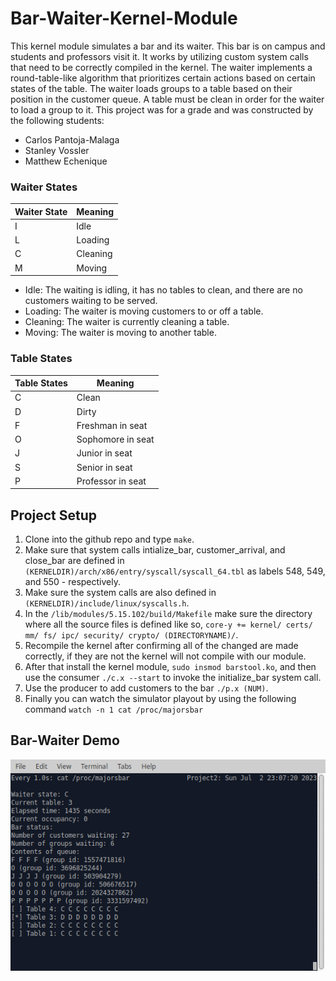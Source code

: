 # Bar-Waiter-Kernel-Module
This kernel module simulates a bar and its waiter. This bar is on campus and students and professors visit it. It works by utilizing custom system calls that need to be correctly compiled in the kernel. The waiter implements a round-table-like algorithm that prioritizes certain actions based on certain states of the table. The waiter loads groups to a table based on their position in the customer queue. A table must be clean in order for the waiter to load a group to it. This project was for a grade and was constructed by the following students:
* Carlos Pantoja-Malaga
* Stanley Vossler
* Matthew Echenique
### Waiter States
| Waiter State | Meaning  |
|--------------|----------|
| I            | Idle     |
| L            | Loading  |
| C            | Cleaning |
| M            | Moving   |

* Idle: The waiting is idling, it has no tables to clean, and there are no customers waiting to be served.
* Loading: The waiter is moving customers to or off a table.
* Cleaning: The waiter is currently cleaning a table.
* Moving: The waiter is moving to another table.

### Table States
| Table States | Meaning            |
|--------------|--------------------|
| C            | Clean              |
| D            | Dirty              |
| F            | Freshman in seat   |
| O            | Sophomore in seat  |
| J            | Junior in seat     |
| S            | Senior in seat     |
| P            | Professor in seat  |


## Project Setup
1. Clone into the github repo and type `make`. 
2. Make sure that system calls intialize_bar, customer_arrival, and close_bar are defined in `(KERNELDIR)/arch/x86/entry/syscall/syscall_64.tbl` as labels 548, 549, and 550 - respectively. 
3. Make sure the system calls are also defined in `(KERNELDIR)/include/linux/syscalls.h`. 
4. In the `/lib/modules/5.15.102/build/Makefile` make sure the directory where all the source files is defined like so, `core-y += kernel/ certs/ mm/ fs/ ipc/ security/ crypto/ (DIRECTORYNAME)/`. 
5. Recompile the kernel after confirming all of the changed are made correctly, if they are not the kernel will not compile with our module. 
6. After that install the kernel module, `sudo insmod barstool.ko`, and then use the consumer `./c.x --start` to invoke the initialize_bar system call. 
7. Use the producer to add customers to the bar `./p.x (NUM)`. 
8. Finally you can watch the simulator playout by using the following command `watch -n 1 cat /proc/majorsbar` 

## Bar-Waiter Demo
![Gif that demonstrates the restaurant-bar simulator](barstool.gif)
